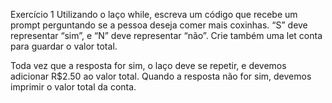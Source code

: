 Exercício 1
Utilizando o laço while, escreva um código que recebe um prompt perguntando se a pessoa deseja comer mais coxinhas. “S” deve representar “sim”, e “N” deve representar “não”. Crie também uma let conta para guardar o valor total.

Toda vez que a resposta for sim, o laço deve se repetir, e devemos adicionar R$2.50 ao valor total. Quando a resposta não for sim, devemos imprimir o valor total da conta.